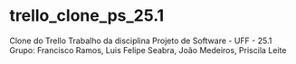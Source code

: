 # trello_clone_ps_25.1

Clone do Trello
Trabalho da disciplina Projeto de Software - UFF - 25.1
Grupo: Francisco Ramos, Luis Felipe Seabra, João Medeiros, Priscila Leite
